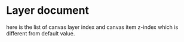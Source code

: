 # Layer document

here is the list of canvas layer index and canvas item z-index which is different from default value.
